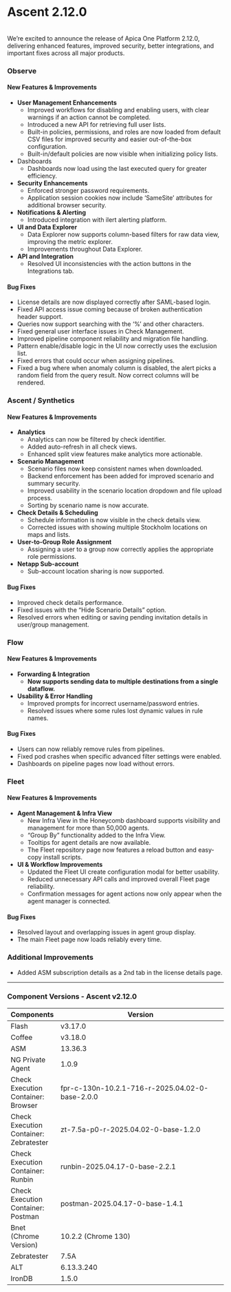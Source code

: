 # Ascent 2.12.0

\
We’re excited to announce the release of Apica One Platform 2.12.0, delivering enhanced features, improved security, better integrations, and important fixes across all major products.

### Observe <a href="#observe" id="observe"></a>

#### New Features & Improvements

* **User Management Enhancements**
  * Improved workflows for disabling and enabling users, with clear warnings if an action cannot be completed.
  * Introduced a new API for retrieving full user lists.
  * Built-in policies, permissions, and roles are now loaded from default CSV files for improved security and easier out-of-the-box configuration.
  * Built-in/default policies are now visible when initializing policy lists.
* Dashboards
  * Dashboards now load using the last executed query for greater efficiency.
* **Security Enhancements**
  * Enforced stronger password requirements.
  * Application session cookies now include ‘SameSite’ attributes for additional browser security.
* **Notifications & Alerting**
  * Introduced integration with ilert alerting platform.
* **UI and Data Explorer**
  * Data Explorer now supports column-based filters for raw data view, improving the metric explorer.
  * Improvements throughout Data Explorer.
* **API and Integration**
  * Resolved UI inconsistencies with the action buttons in the Integrations tab.

#### Bug Fixes

* License details are now displayed correctly after SAML-based login.
* Fixed API access issue coming because of broken authentication header support.
* Queries now support searching with the ‘%’ and other characters.
* Fixed general user interface issues in Check Management.
* Improved pipeline component reliability and migration file handling.
* Pattern enable/disable logic in the UI now correctly uses the exclusion list.
* Fixed errors that could occur when assigning pipelines.
* Fixed a bug where when anomaly column is disabled, the alert picks a random field from the query result. Now correct columns will be rendered.&#x20;

### Ascent / Synthetics <a href="#ascent--synthetics" id="ascent--synthetics"></a>

#### New Features & Improvements

* **Analytics**
  * Analytics can now be filtered by check identifier.
  * Added auto-refresh in all check views.
  * Enhanced split view features make analytics more actionable.
* **Scenario Management**
  * Scenario files now keep consistent names when downloaded.
  * Backend enforcement has been added for improved scenario and summary security.
  * Improved usability in the scenario location dropdown and file upload process.
  * Sorting by scenario name is now accurate.
* **Check Details & Scheduling**
  * Schedule information is now visible in the check details view.
  * Corrected issues with showing multiple Stockholm locations on maps and lists.
* **User-to-Group Role Assignment**
  * Assigning a user to a group now correctly applies the appropriate role permissions.
* **Netapp Sub-account**
  * Sub-account location sharing is now supported.

#### Bug Fixes

* Improved check details performance.
* Fixed issues with the “Hide Scenario Details” option.
* Resolved errors when editing or saving pending invitation details in user/group management.

### Flow <a href="#flow" id="flow"></a>

#### New Features & Improvements

* **Forwarding & Integration**
  * **Now supports sending data to multiple destinations from a single dataflow.**
* **Usability & Error Handling**
  * Improved prompts for incorrect username/password entries.
  * Resolved issues where some rules lost dynamic values in rule names.

#### Bug Fixes

* Users can now reliably remove rules from pipelines.
* Fixed pod crashes when specific advanced filter settings were enabled.
* Dashboards on pipeline pages now load without errors.

### Fleet <a href="#fleet" id="fleet"></a>

#### New Features & Improvements

* **Agent Management & Infra View**
  * New Infra View in the Honeycomb dashboard supports visibility and management for more than 50,000 agents.
  * “Group By” functionality added to the Infra View.
  * Tooltips for agent details are now available.
  * The Fleet repository page now features a reload button and easy-copy install scripts.
* **UI & Workflow Improvements**
  * Updated the Fleet UI create configuration modal for better usability.
  * Reduced unnecessary API calls and improved overall Fleet page reliability.
  * Confirmation messages for agent actions now only appear when the agent manager is connected.

#### Bug Fixes

* Resolved layout and overlapping issues in agent group display.
* The main Fleet page now loads reliably every time.

### Additional Improvements <a href="#additional-improvements" id="additional-improvements"></a>

* Added ASM subscription details as a 2nd tab in the license details page.

***

### Component Versions - Ascent v2.12.0

<table><thead><tr><th>Components</th><th width="410">Version</th></tr></thead><tbody><tr><td>Flash</td><td>v3.17.0</td></tr><tr><td>Coffee</td><td>v3.18.0</td></tr><tr><td>ASM</td><td>13.36.3</td></tr><tr><td>NG Private Agent</td><td>1.0.9</td></tr><tr><td>Check Execution Container: Browser</td><td>fpr-c-130n-10.2.1-716-r-2025.04.02-0-base-2.0.0</td></tr><tr><td>Check Execution Container: Zebratester</td><td>zt-7.5a-p0-r-2025.04.02-0-base-1.2.0</td></tr><tr><td>Check Execution Container: Runbin</td><td>runbin-2025.04.17-0-base-2.2.1</td></tr><tr><td>Check Execution Container: Postman</td><td>postman-2025.04.17-0-base-1.4.1</td></tr><tr><td>Bnet (Chrome Version)</td><td>10.2.2 (Chrome 130)</td></tr><tr><td>Zebratester</td><td>7.5A</td></tr><tr><td>ALT</td><td>6.13.3.240</td></tr><tr><td>IronDB</td><td>1.5.0</td></tr></tbody></table>
